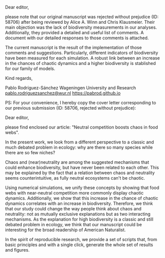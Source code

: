 Dear editor,

please note that our original manuscript was rejected without prejudice (ID: 58706) after being reviewed by Alice A. Winn and Chris Klausmeier. Their main objection was the lack of biodiversity measurements in our analyses. Additionally, they provided a detailed and useful list of comments. A document with our detailed responses to those comments is attached.

The current manuscript is the result of the implementation of those comments and suggestions. Particularly, different indicators of biodiversity have been measured for each simulation. A robust link between an increase in the chances of chaotic dynamics and a higher biodiversity is stablished for our family of models.

Kind regards,

Pablo Rodríguez-Sánchez
Wageningen University and Research
pablo.rodriguezsanchez@wur.nl
https://pabrod.github.io

PS: For your convenience, I hereby copy the cover letter corresponding to our previous submission (ID: 58706, rejected without prejudice):

Dear editor,

please find enclosed our article: "Neutral competition boosts chaos in food webs".

In the present work, we look from a different perspective to a classic and much debated problem in ecology: why are there so many species while there are so few niches?

Chaos and (near)neutrality are among the suggested mechanisms that could enhance biodiversity, but have never been related to each other. This may be explained by the fact that a relation between chaos and neutrality seems counterintuitive, as fully neutral ecosystems can't be chaotic.

Using numerical simulations, we unify these concepts by showing that food webs with near-neutral competition more commonly display chaotic dynamics. Additionally, we show that this increase in the chance of chaotic dynamics correlates with an increase in biodiversity. Therefore, we think that our study could change the way people think about chaos and neutrality: not as mutually exclusive explanations but as two interacting mechanisms. As the explanation for high biodiversity is a classic and still debated problem in ecology, we think that our manuscript could be interesting for the broad readership of American Naturalist.

In the spirit of reproducible research, we provide a set of scripts that, from basic principles and with a single click, generate the whole set of results and figures.
